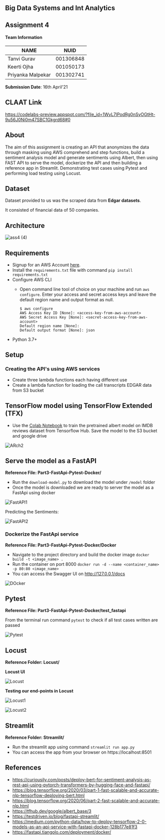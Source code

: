 ## Big Data Systems and Int Analytics
 
## Assignment 4

#### Team Information

| NAME              |     NUID        |
|------------------ |-----------------|
|   Tanvi Gurav     |   001306848     |
|   Keerti Ojha     |   001050173     |
| Priyanka Malpekar |   001302741     |
 

**Submission Date**: 16th April'21


## CLAAT Link

https://codelabs-preview.appspot.com/?file_id=1WyL7lPodRg0nSyOGtHt-9u56J0Ni0m47SBC1Gkgrd68#0

## About

The aim of this assignment is creating an API that anonymizes the data through masking using AWS comprehend and step functions, build a sentiment analysis model and generate sentiments using Albert, then using FAST API to serve the model, dockerize the API and then building a reference app in Streamlit. Demonstrating test cases using Pytest and performing load testing using Locust.


## Dataset

Dataset provided to us was the scraped data from **Edgar datasets**.

It consisted of financial data of 50 companies.

## Architecture

![ass4 (4)](https://user-images.githubusercontent.com/59594174/115077185-a2b12480-9ecb-11eb-862b-5a9f8b2fe3b1.png)

## Requirements

- Signup for an AWS Account [here](https://portal.aws.amazon.com/billing/signup#/start).
- Install the `requirements.txt` file with command `pip install requirements.txt`
- Configure AWS CLI 
  * Open command line tool of choice on your machine and run `aws configure`. Enter your access and secret access keys and leave the default region name and output format as null. 

    ```
    $ aws configure
    AWS Access Key ID [None]: <access-key-from-aws-account>
    AWS Secret Access Key [None]: <secret-access-key-from-aws-account>
    Default region name [None]: 
    Default output format [None]: json
    ```
- Python 3.7+

## Setup

### Creating the API's using AWS services

* Create three lambda functions each having different use 
* Create a lambda function for loading the call transcripts EDGAR data from S3 bucket


## TensorFlow model using TensorFlow Extended (TFX)

* Use the [Colab Notebook]() to train the pretrained albert model on IMDB reviews dataset from Tensorflow Hub. Save the model to the S3 bucket and google drive

![ARch2](https://user-images.githubusercontent.com/59594174/115078006-fc661e80-9ecc-11eb-9971-0ce15adf4761.png)


## Serve the model as a FastAPI

**Reference File: Part3-FastApi-Pytest-Docker/**

* Run the `download-model.py` to download the model under `/model` folder
* Once the model is downloaded we are ready to server the model as a FastApi using docker

![FastAPI1](https://user-images.githubusercontent.com/59594174/115078155-2ddeea00-9ecd-11eb-821a-de8ac9701da3.png)


Predicting the Sentiments:


![FastAPI2](https://user-images.githubusercontent.com/59594174/115078167-3505f800-9ecd-11eb-946b-d88c590a3f91.png)


### Dockerize the FastApi service

**Reference File: Part3-FastApi-Pytest-Docker/Docker**

* Navigate to the project directory and build the docker image `docker build -t <image_name> .`
* Run the container on port 8000 `docker run -d --name <container_name> -p 80:80 <image_name>`
* You can access the Swagger UI on http://127.0.0.1/docs


![DOcker](https://user-images.githubusercontent.com/59594174/115077630-60d4ae00-9ecc-11eb-96b1-4659ea761d26.png)


## Pytest  

**Reference File: Part3-FastApi-Pytest-Docker/test_fastapi**

From the terminal run command `pytest` to check if all test cases written are passed

![Pytest](https://user-images.githubusercontent.com/59594174/115077738-8e215c00-9ecc-11eb-89e7-a10a9f260658.png)


## Locust

**Reference Folder: Locust/**

**Locust UI**

![Locust](https://user-images.githubusercontent.com/59594174/115077432-09364280-9ecc-11eb-9397-3c31717e586d.png)

**Testing our end-points in Locust**


![Locust1](https://user-images.githubusercontent.com/59594174/115077350-e60b9300-9ecb-11eb-8bdd-d1c07b77a286.png)


![Locust2](https://user-images.githubusercontent.com/59594174/115077359-ea37b080-9ecb-11eb-9c87-ba54da8b87b7.png)


## Streamlit

**Reference Folder: Streamlit/**

* Run the streamlit app using command `streamlit run app.py`
* You can access the app from your browser on https://localhost:8501


## References
* https://curiousily.com/posts/deploy-bert-for-sentiment-analysis-as-rest-api-using-pytorch-transformers-by-hugging-face-and-fastapi/
* https://blog.tensorflow.org/2020/03/part-1-fast-scalable-and-accurate-nlp-tensorflow-deploying-bert.html
* https://blog.tensorflow.org/2020/06/part-2-fast-scalable-and-accurate-nlp.html
* https://tfhub.dev/google/albert_base/3
* https://testdriven.io/blog/fastapi-streamlit/
* https://medium.com/python-data/how-to-deploy-tensorflow-2-0-models-as-an-api-service-with-fastapi-docker-128b177e81f3
* https://fastapi.tiangolo.com/deployment/docker/



